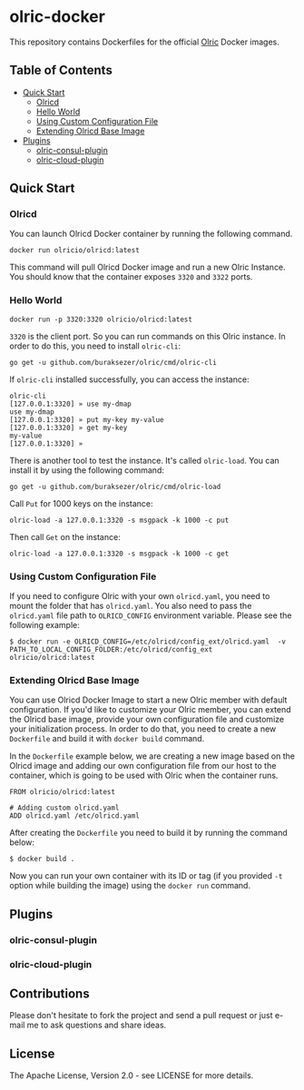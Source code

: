 # olric-docker

This repository contains Dockerfiles for the official [Olric](https://github.com/buraksezer/olric) Docker images.

## Table of Contents

* [Quick Start](#quick-start)
  * [Olricd](#olricd)
  * [Hello World](#hello-world)
  * [Using Custom Configuration File](#using-custom-configuration-file)
  * [Extending Olricd Base Image](#extending-olricd-base-image)
* [Plugins](#plugins)
  * [olric-consul-plugin](#olric-consul-plugin)
  * [olric-cloud-plugin](#olric-cloud-plugin)
   
## Quick Start

### Olricd

You can launch Olricd Docker container by running the following command. 

```
docker run olricio/olricd:latest
``` 

This command will pull Olricd Docker image and run a new Olric Instance. You should know that the container 
exposes `3320` and `3322` ports. 

### Hello World

```
docker run -p 3320:3320 olricio/olricd:latest
``` 

`3320` is the client port. So you can run commands on this Olric instance. In order to do this, you need to install 
`olric-cli`:

```
go get -u github.com/buraksezer/olric/cmd/olric-cli
```

If `olric-cli` installed successfully, you can access the instance:

```
olric-cli
[127.0.0.1:3320] » use my-dmap
use my-dmap
[127.0.0.1:3320] » put my-key my-value
[127.0.0.1:3320] » get my-key
my-value
[127.0.0.1:3320] »
```

There is another tool to test the instance. It's called `olric-load`. You can install it by using the following command:

```
go get -u github.com/buraksezer/olric/cmd/olric-load
```

Call `Put` for 1000 keys on the instance:

```
olric-load -a 127.0.0.1:3320 -s msgpack -k 1000 -c put
```

Then call `Get` on the instance:

```
olric-load -a 127.0.0.1:3320 -s msgpack -k 1000 -c get
```

### Using Custom Configuration File

If you need to configure Olric with your own `olricd.yaml`, you need to mount the folder that has `olricd.yaml`. You also need to pass the 
`olricd.yaml` file path to `OLRICD_CONFIG` environment variable. Please see the following example:

```
$ docker run -e OLRICD_CONFIG=/etc/olricd/config_ext/olricd.yaml  -v PATH_TO_LOCAL_CONFIG_FOLDER:/etc/olricd/config_ext olricio/olricd:latest
```

### Extending Olricd Base Image

You can use Olricd Docker Image to start a new Olric member with default configuration. If you'd like to customize your Olric member, 
you can extend the Olricd base image, provide your own configuration file and customize your initialization process. In order to do that, 
you need to create a new `Dockerfile` and build it with `docker build` command. 

In the `Dockerfile` example below, we are creating a new image based on the Olricd image and adding our own configuration file from our host 
to the container, which is going to be used with Olric when the container runs.

```
FROM olricio/olricd:latest

# Adding custom olricd.yaml
ADD olricd.yaml /etc/olricd.yaml
```

After creating the `Dockerfile` you need to build it by running the command below:

```
$ docker build .
```

Now you can run your own container with its ID or tag (if you provided `-t` option while building the image) using the `docker run` command.

## Plugins

### olric-consul-plugin

### olric-cloud-plugin

## Contributions

Please don't hesitate to fork the project and send a pull request or just e-mail me to ask questions and share ideas.

## License

The Apache License, Version 2.0 - see LICENSE for more details.
